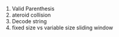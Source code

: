 1. Valid Parenthesis
2. ateroid collision
3. Decode string
4. fixed size vs variable size sliding window